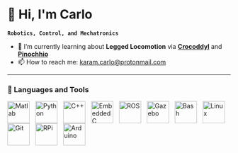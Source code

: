 # 👋 Hi, I'm Carlo

**`Robotics, Control, and Mechatronics`**

- 🌱 I’m currently learning about **Legged Locomotion** via [**Crocoddyl**](https://github.com/loco-3d/crocoddyl/tree/devel) and [**Pinochhio**](https://github.com/stack-of-tasks/pinocchio)
- 📫 How to reach me: karam.carlo@protonmail.com

---

### 🧰 Languages and Tools

<img align="left" alt="Matlab" width="50px" style="padding-right:10px;" src="https://api.iconify.design/devicon/matlab.svg"/>
<img align="left" alt="Python" width="50px" style="padding-right:10px;" src="https://api.iconify.design/devicon/python.svg"/>
<img align="left" alt="C++" width="50px" style="padding-right:10px;" src="https://api.iconify.design/devicon/cplusplus.svg" />
<img align="left" alt="EmbeddedC" width="50px" style="padding-right:10px;" src="https://api.iconify.design/devicon/embeddedc.svg" />
<img align="left" alt="ROS" width="50px" style="padding-right:10px;" src="https://api.iconify.design/devicon/ros.svg" />
<img align="left" alt="Gazebo" width="50px" style="padding-right:10px;" src="https://api.iconify.design/devicon/gazebo.svg" />
<img align="left" alt="Bash" width="50px" style="padding-right:10px;" src="https://api.iconify.design/devicon/bash.svg" />
<img align="left" alt="Linux" width="50px" style="padding-right:10px;" src="https://api.iconify.design/devicon/linux.svg" />
<img align="left" alt="Git" width="50px" style="padding-right:10px;" src="https://api.iconify.design/devicon/git.svg" />
<img align="left" alt="RPi" width="50px" style="padding-right:10px;" src="https://api.iconify.design/devicon/raspberrypi.svg" />
<img align="left" alt="Arduino" width="50px" style="padding-right:10px;" src="https://api.iconify.design/devicon/arduino.svg" />
<br />
<br />

<!--
**CarloKaram/CarloKaram** is a ✨ _special_ ✨ repository because its `README.md` (this file) appears on your GitHub profile.

Here are some ideas to get you started:

- 🔭 I’m currently working on ...
- 🌱 I’m currently learning ...
- 👯 I’m looking to collaborate on ...
- 🤔 I’m looking for help with ...
- 💬 Ask me about ...
- 📫 How to reach me: ...
- 😄 Pronouns: ...
- ⚡ Fun fact: ...


### My Github Stats

<br/>
<p><img align="left" src="https://github-readme-stats.vercel.app/api/top-langs?username=CarloKaram&show_icons=true&locale=en&layout=compact" alt="CarloKaram" /></p><br /><br /><br /><br /><br />
<p>&nbsp;<img align="center" src="https://github-readme-stats.vercel.app/api?username=CarloKaram&show_icons=true&locale=en" alt="CarloKaram" /></p>
<br/>
  <b>Note:</b> Top languages is only a metric of the languages my public code consists of and doesn't reflect experience or skill level.


<br/>
<br/>


-->
